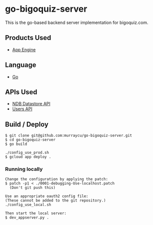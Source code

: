 # go-bigoquiz-server

This is the go-based backend server implementation for bigoquiz.com.

## Products Used

- [App Engine][1]

## Language

- [Go][2]

## APIs Used

- [NDB Datastore API][3]
- [Users API][4]

## Build / Deploy

    $ git clone git@github.com:murraycu/go-bigoquiz-server.git
    $ cd go-bigoquiz-server
    $ go build

    ./config_use_prod.sh
    $ gcloud app deploy .

### Running locally

    Change the configuration by applying the patch:
    $ patch -p1 < ./0001-debugging-Use-localhost.patch
      (Don't git push this)

    Use an appropriate oauth2 config file:
    (These cannot be added to the git repository.)
    ./config_use_local.sh

    Then start the local server:
    $ dev_appserver.py .

[1]: https://developers.google.com/appengine
[2]: https://golang.org
[3]: https://developers.google.com/appengine/docs/python/ndb/
[4]: https://developers.google.com/appengine/docs/python/users/
